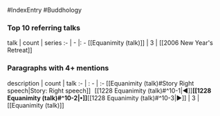 #IndexEntry #Buddhology

### Top 10 referring talks
talk | count | series
:- | - |: -
[[Equanimity (talk)]] | 3 | [[2006 New Year's Retreat]]

### Paragraphs with 4+ mentions
description | count | talk
:- | : - | :-
[[Equanimity (talk)#Story Right speech\|Story: Right speech]] &nbsp;&nbsp;[[1228 Equanimity (talk)#^10-1\|◀]]**[[1228 Equanimity (talk)#^10-2\|•]]**[[1228 Equanimity (talk)#^10-3\|▶]] | 3 | [[Equanimity (talk)]]

